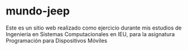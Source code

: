 # mundo-jeep
Este es un sitio web realizado como ejercicio durante mis estudios de Ingeniería en Sistemas Computacionales en IEU, para la asignatura Programación para Dispositivos Móviles
